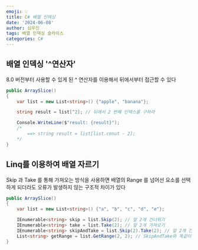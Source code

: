 ```yaml
---
emoji: 💡
title: C# 배열 인덱싱
date: '2024-06-08'
author: 심우진
tags: 배열 인덱싱 슬라이스
categories: C#
---
```


## 배열 인덱싱 '^연산자'

8.0 버전부터 사용할 수 있게 된 ^ 연산자를 이용해서 뒤에서부터 접근할 수 있다

```C#
public ArraySlice()
{
	var list = new List<string>() {"apple", "banana"};

	string result = list[^2]; // 뒤에서 2 번째 인덱스를 구하라

	Console.WriteLine($"result: {result}");
	/*
		==> string result = list[list.conut - 2];
	*/
}
```

## Linq를 이용하여 배열 자르기

Skip 과 Take 를 통해 가져오는 방식을 사용하면 배열의 Range 를 넘어선 요소를 선택하게 되더라도
오류가 발생하지 않는 구조적 차이가 있다

```C#
public ArraySlice()
{
	var list = new List<string>() {"a", "b", "c", "d", "e"};

	IEnumerable<string> skip = list.Skip(2); // 앞 2개 건너뛰기
	IEnumerable<string> take = list.Take(2); // 앞 2개 가져오기
	IEnumerable<string> skipAndTake = list.Skip(2).Take(2); // 앞 2개 건너뛰고 3번째부터 2개 가져오기
	List<string> getRange = list.GetRange(2, 2); // SkipAndTake와 똑같이 동작하지만 배열 범위를 넘으면 오류가 발생함
}
```

```toc

```
